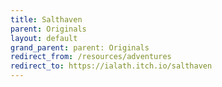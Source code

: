 ```yaml
---
title: Salthaven
parent: Originals
layout: default
grand_parent: parent: Originals
redirect_from: /resources/adventures
redirect_to: https://ialath.itch.io/salthaven
---
```

